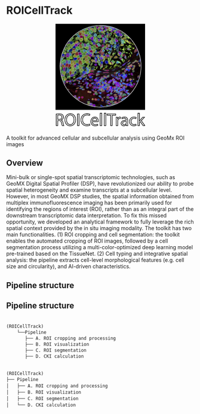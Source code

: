# ROICellTrack

<p align="center">
  <img width="240"  src="https://github.com/wanglab1/ROICellTrack/blob/main/misc/logo.png">
</p>

A toolkit for advanced cellular and subcellular analysis using GeoMx ROI images

## Overview
Mini-bulk or single-spot spatial transcriptomic technologies, such as GeoMX Digital Spatial Profiler (DSP), have revolutionized our ability to probe spatial heterogeneity and examine transcripts at a subcellular level. However, in most GeoMX DSP studies, the spatial information obtained from multiplex immunofluorescence imaging has been primarily used for identifying the regions of interest (ROI), rather than as an integral part of the downstream transcriptomic data interpretation. To fix this missed opportunity, we developed an analytical framework to fully leverage the rich spatial context provided by the in situ imaging modality. The toolkit has two main functionalities. (1) ROI cropping and cell segmentation: the toolkit enables the automated cropping of ROI images, followed by a cell segmentation process utilizing a multi-color-optimized deep learning model pre-trained based on the TissueNet. (2) Cell typing and integrative spatial analysis: the pipeline extracts cell-level morphological features (e.g. cell size and circularity), and AI-driven characteristics. 

## Pipeline structure
## Pipeline structure
<pre>
<code>
(ROICellTrack)
    └──Pipeline
       ├── A. ROI cropping and processing
       ├── B. ROI visualization
       ├── C. ROI segmentation
       ├── D. CKI calculation
</code>
</pre>

```md
(ROICellTrack)
├── Pipeline
│   ├── A. ROI cropping and processing
│   ├── B. ROI visualization
│   ├── C. ROI segmentation
│   └── D. CKI calculation
```

